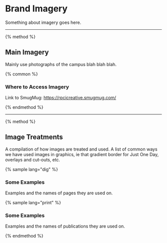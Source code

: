 # Brand Imagery

Something about imagery goes here.

-----

{% method %}

## Main Imagery

Mainly use photographs of the campus blah blah blah.

{% common %}

### Where to Access Imagery

Link to SmugMug: https://rpcicreative.smugmug.com/

{% endmethod %}

-----

{% method %}

## Image Treatments

A compilation of how images are treated and used. A list of common ways we have used images in graphics, ie that gradient border for Just One Day, overlays and cut-outs, etc.

{% sample lang="dig" %}

### Some Examples

Examples and the names of pages they are used on.

{% sample lang="print" %}

### Some Examples

Examples and the names of publications they are used on.

{% endmethod %}